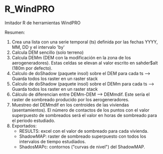 # R_WindPRO
 Imitador R de herramientas WindPRO 
 
 Resumen: 
 1. Crea una lista con una serie temporal (ts) definida por las fechas YYYY, MM, DD y el intervalo 'by'
 2. Calcula DEM sencillo (solo terreno)
 3. Calcula DEMm (DEM con la modificación en la zona de los aerogeneradores). Estas celdas se elevan al valor escrito en sahder$alt (180m por defecto).
 4. Calculo de doShadow (paquete insol) sobre el DEM para cada ts --> Guarda todos los raster en un raster stack
 5. Calculo de doShadow (paquete insol) sobre el DEMm para cada ts --> Guarda todos los raster en un raster stack
 6. Cálculo de diferencian entre DEMm-DEM --> DEMmdif. Este sería el raster de sombreado producido  por los aerogeneradores.
 7. Muestreo del DEMmdif en los centroides de las viviendas (asentamientos). El número de contactos de los puntos con el valor superpuesto de sombreados será el valor en horas de sombreado para el periodo estudiado.
 7. Exportados: 
    - RESULTS: excel con el valor de sombreado para cada vivienda.
    - ShadowMAP: raster de sombreado superpuesto con todos los intervalos de tiempo estudiados.
    - ShadosMAPc: contornos ("curvas de nivel") del ShadowMAP.
